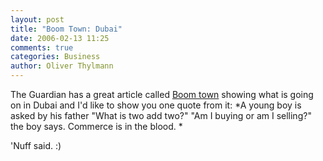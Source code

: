 ```yaml
---
layout: post
title: "Boom Town: Dubai"
date: 2006-02-13 11:25
comments: true
categories: Business
author: Oliver Thylmann
---
```




The Guardian has a great article called [Boom town](http://www.guardian.co.uk/g2/story/0,,1708287,00.html) showing what is going on in Dubai and I'd like to show you one quote from it:
*A young boy is asked by his father &quot;What is two add two?&quot; &quot;Am I buying or am I selling?&quot; the boy says. Commerce is in the blood.
*

'Nuff said. :)







